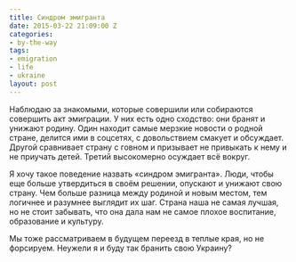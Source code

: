 ```yaml
---
title: Синдром эмигранта
date: 2015-03-22 21:09:00 Z
categories:
- by-the-way
tags:
- emigration
- life
- ukraine
layout: post
---
```


Наблюдаю за знакомыми, которые совершили или собираются совершить акт эмиграции. У них есть одно сходство: они бранят и унижают родину. Один находит самые мерзкие новости о родной стране, делится ими в соцсетях, с довольствием смакует и обсуждает. Другой сравнивает страну с говном и призывает не привыкать к нему и не приучать детей. Третий высокомерно осуждает всё вокруг. 

Я хочу такое поведение назвать «синдром эмигранта». Люди, чтобы еще больше утвердиться в своём решении, опускают и унижают свою страну. Чем больше разница между родиной и новым местом, тем логичнее и разумнее выглядит их шаг. Страна наша не самая лучшая, но не стоит забывать, что она дала нам не самое плохое воспитание, образование и культуру.

Мы тоже рассматриваем в будущем переезд в теплые края, но не форсируем. Неужели я и буду так бранить свою Украину?


